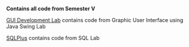 <p><strong>Contains all code from Semester V</strong></p>
<p><a href="GUI Development Lab">GUI Development Lab</a> contains code from Graphic User Interface using Java Swing Lab</p>
<p><a href="SQLPlus">SQLPlus</a> contains code from SQL Lab</p>
